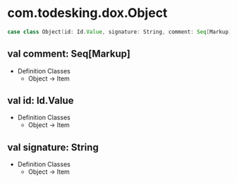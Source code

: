 # com.todesking.dox.Object


```scala
case class Object(id: Id.Value, signature: String, comment: Seq[Markup]) extends Value with Product with Serializable
```


 val comment: Seq[Markup]
--------------------------

* Definition Classes
  * Object → Item



 val id: Id.Value
------------------

* Definition Classes
  * Object → Item



 val signature: String
-----------------------

* Definition Classes
  * Object → Item


